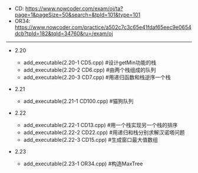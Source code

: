  - CD:
 https://www.nowcoder.com/exam/oj/ta?page=1&pageSize=50&search=&tpId=101&type=101
 - OR34:
 https://www.nowcoder.com/practice/a502c7c3c65e41fdaf65eec9e0654dcb?tpId=182&tqId=34760&ru=/exam/oj
 ---
 
 - 2.20
   - add_executable(2.20-1 CD5.cpp) #设计getMin功能的栈
   - add_executable(2.20-2 CD6.cpp) #由两个栈组成的队列
   - add_executable(2.20-3 CD7.cpp) #用递归函数和栈逆序一个栈

- 2.21
  - add_executable(2.21-1 CD100.cpp) #猫狗队列

- 2.22
  - add_executable(2.22-1 CD13.cpp) #用一个栈实现另一个栈的排序
  - add_executable(2.22-2 CD22.cpp) #用递归和栈分别求解汉诺塔问题
  - add_executable(2.22-3 CD15.cpp) #生成窗口最大值数组

- 2.23
   - add_executable(2.23-1 OR34.cpp) #构造MaxTree

